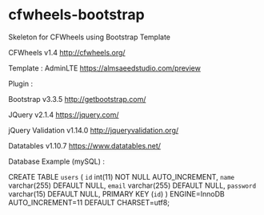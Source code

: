 # cfwheels-bootstrap
Skeleton for CFWheels using Bootstrap Template

CFWheels v1.4
http://cfwheels.org/

Template :
AdminLTE https://almsaeedstudio.com/preview

Plugin :

Bootstrap v3.3.5 http://getbootstrap.com/

JQuery v2.1.4 https://jquery.com/

jQuery Validation v1.14.0 http://jqueryvalidation.org/

Datatables v1.10.7 https://www.datatables.net/

Database Example (mySQL) :

CREATE TABLE `users` (
  `id` int(11) NOT NULL AUTO_INCREMENT,
  `name` varchar(255) DEFAULT NULL,
  `email` varchar(255) DEFAULT NULL,
  `password` varchar(15) DEFAULT NULL,
  PRIMARY KEY (`id`)
) ENGINE=InnoDB AUTO_INCREMENT=11 DEFAULT CHARSET=utf8;
